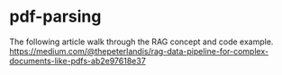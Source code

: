 # pdf-parsing

The following article walk through the RAG concept and code example.
https://medium.com/@thepeterlandis/rag-data-pipeline-for-complex-documents-like-pdfs-ab2e97618e37